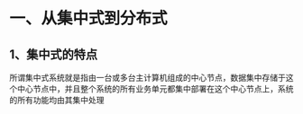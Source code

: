 #  一、从集中式到分布式

## 1、集中式的特点

所谓集中式系统就是指由一台或多台主计算机组成的中心节点，数据集中存储于这个中心节点中，并且整个系统的所有业务单元都集中部署在这个中心节点上，系统的所有功能均由其集中处理